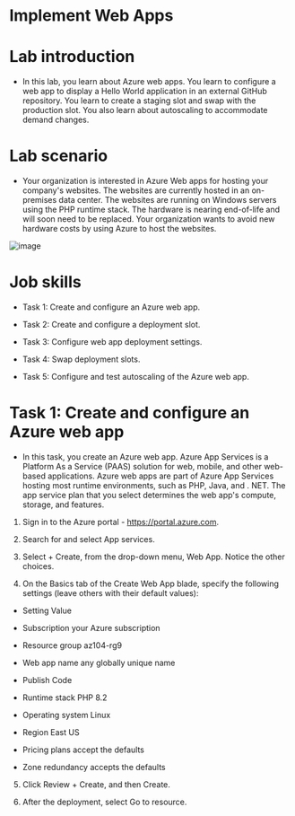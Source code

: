 # Implement Web Apps

# Lab introduction

- In this lab, you learn about Azure web apps. You learn to configure a web app to display a Hello World application in an external GitHub repository. You learn to create a staging slot and swap with the production slot. You also learn about autoscaling to accommodate demand changes.

# Lab scenario

- Your organization is interested in Azure Web apps for hosting your company's websites. The websites are currently hosted in an on-premises data center. The websites are running on Windows servers using the PHP runtime stack. The hardware is nearing end-of-life and will soon need to be replaced. Your organization wants to avoid new hardware costs by using Azure to host the websites.

![image](https://github.com/ankitnewjobs/Azure-Practices-Examples/assets/154872782/1371e0ac-60e4-46d6-b0c2-8cf0821787bf)

# Job skills

- Task 1: Create and configure an Azure web app.

- Task 2: Create and configure a deployment slot.

- Task 3: Configure web app deployment settings.

- Task 4: Swap deployment slots.

- Task 5: Configure and test autoscaling of the Azure web app.

# Task 1: Create and configure an Azure web app

- In this task, you create an Azure web app. Azure App Services is a Platform As a Service (PAAS) solution for web, mobile, and other web-based applications. Azure web apps are part of Azure App Services hosting most runtime environments, such as PHP, Java, and . NET. The app service plan that you select determines the web app's compute, storage, and features.

1. Sign in to the Azure portal - https://portal.azure.com.

2. Search for and select App services.

3. Select + Create, from the drop-down menu, Web App. Notice the other choices.

4. On the Basics tab of the Create Web App blade, specify the following settings (leave others with their default values):

- Setting	Value

- Subscription	your Azure subscription

- Resource group	az104-rg9 

- Web app name	any globally unique name

- Publish	Code

- Runtime stack	PHP 8.2

- Operating system	Linux

- Region	East US

- Pricing plans	accept the defaults

- Zone redundancy	accepts the defaults

5. Click Review + Create, and then Create.

6. After the deployment, select Go to resource.
